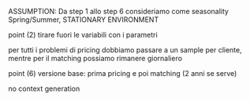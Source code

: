 ASSUMPTION:
    Da step 1 allo step 6 consideriamo come seasonality Spring/Summer, STATIONARY ENVIRONMENT

point (2) tirare fuori le variabili con i parametri

per tutti i problemi di pricing dobbiamo passare a un sample per cliente, mentre per il matching possiamo rimanere giornaliero

point (6) versione base: prima pricing e poi matching (2 anni se serve)

no context generation 
